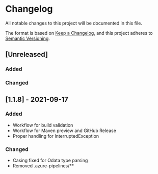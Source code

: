 # Changelog

All notable changes to this project will be documented in this file.

The format is based on [Keep a Changelog](https://keepachangelog.com/en/1.0.0/),
and this project adheres to [Semantic Versioning](https://semver.org/spec/v2.0.0.html).

## [Unreleased]

### Added
### Changed

## [1.1.8] - 2021-09-17 
### Added
- Workflow for build validation
- Workflow for Maven preview and GitHub Release
- Proper handling for InterruptedException
### Changed
- Casing fixed for Odata type parsing
- Removed .azure-pipelines/**
